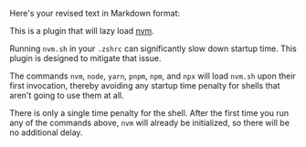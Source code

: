 Here's your revised text in Markdown format:

This is a plugin that will lazy load [nvm](https://github.com/nvm-sh/nvm).

Running `nvm.sh` in your `.zshrc` can significantly slow down startup time. This plugin is designed to mitigate that issue.

The commands `nvm`, `node`, `yarn`, `pnpm`, `npm`, and `npx` will load `nvm.sh` upon their first invocation, thereby avoiding any startup time penalty for shells that aren't going to use them at all.

There is only a single time penalty for the shell. After the first time you run any of the commands above, `nvm` will already be initialized, so there will be no additional delay.
